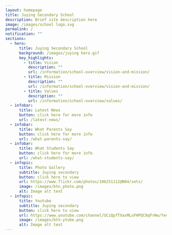 ```yaml
---
layout: homepage
title: Juying Secondary School
description: Brief site description here
image: /images/school logo.svg
permalink: /
notification: ""
sections:
  - hero:
      title: Juying Secondary School
      background: /images/juying hero.gif
      key_highlights:
        - title: Vision
          description: ""
          url: /information/school-overview/vision-and-mission/
        - title: Mission
          description: ""
          url: /information/school-overview/vision-and-mission/
        - title: Values
          description: ""
          url: /information/school-overview/values/
  - infobar:
      title: Latest News
      button: click here for more info
      url: /latest-news/
  - infobar:
      title: What Parents Say
      button: click here for more info
      url: /what-parents-say/
  - infobar:
      title: What Students Say
      button: click here for more info
      url: /what-students-say/
  - infopic:
      title: Photo Gallery
      subtitle: Juying secondary
      button: click here to view
      url: https://www.flickr.com/photos/106251112@N04/sets/
      image: /images/btn_photo.png
      alt: Image alt text
  - infopic:
      title: Youtube
      subtitle: Juying secondary
      button: click here to view
      url: https://www.youtube.com/channel/UCiQpfTXaxMLuFHPQC8qPrWw/feed
      image: /images/btn-ytube.png
      alt: Image alt text
---
```

